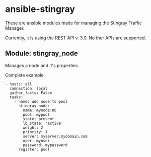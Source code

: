 # ansible-stingray

These are ansible modules made for managing the Stingray Traffic Manager.

Currently, it is using the REST API v. 3.0. No ther APIs are supported.

## Module: stingray_node
Manages a node and it's properties.

Complete example:
```
- hosts: all
  connection: local
  gather_facts: False
  tasks:
    - name: add node to pool
      stingray_node:
        name: mynode:80
        pool: mypool
        state: present
        lb_state: 'active'
        weight: 2
        priority: 1
        server: myserver.mydomain.com
        user: myuser
        password: mypassword
      register: pool
```
